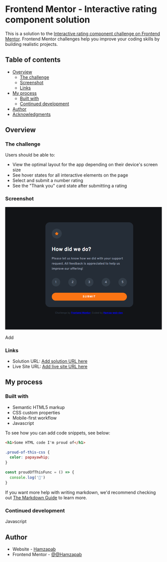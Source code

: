 # Frontend Mentor - Interactive rating component solution

This is a solution to the [Interactive rating component challenge on Frontend Mentor](https://www.frontendmentor.io/challenges/interactive-rating-component-koxpeBUmI). Frontend Mentor challenges help you improve your coding skills by building realistic projects. 

## Table of contents

- [Overview](#overview)
  - [The challenge](#interactive-rating-component-main)
  - [Screenshot](./design/127.0.0.1_5500_interactive-rating-component-main_index.html.png)
  - [Links](#https://github.com/Hamzapab)
- [My process](#completed)
  - [Built with](#built-with_html_css_js)
  - [Continued development](#continued-development)
- [Author](#Hamzapab)
- [Acknowledgments](#acknowledgments)



## Overview

### The challenge

Users should be able to:

- View the optimal layout for the app depending on their device's screen size
- See hover states for all interactive elements on the page
- Select and submit a number rating
- See the "Thank you" card state after submitting a rating

### Screenshot

![](./design/127.0.0.1_5500_interactive-rating-component-main_index.html.png)

Add
### Links

- Solution URL: [Add solution URL here](https://your-solution-url.com)
- Live Site URL: [Add live site URL here](https://your-live-site-url.com)

## My process

### Built with

- Semantic HTML5 markup
- CSS custom properties
- Mobile-first workflow
- Javascript

 
To see how you can add code snippets, see below:

```html
<h1>Some HTML code I'm proud of</h1>
```
```css
.proud-of-this-css {
  color: papayawhip;
}
```
```js
const proudOfThisFunc = () => {
  console.log('🎉')
}
```

If you want more help with writing markdown, we'd recommend checking out [The Markdown Guide](https://www.markdownguide.org/) to learn more.



### Continued development

Javascript





## Author

- Website - [Hamzapab](https://github.com/Hamzapab)
- Frontend Mentor - [@@Hamzapab](https://www.frontendmentor.io/profile/Hamzapab)

